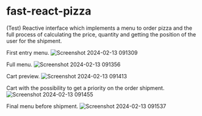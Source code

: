 # fast-react-pizza
(Test) Reactive interface which implements a menu to order pizza and the full process of calculating the price, quantity and getting the position of the user for the shipment.

First entry menu.
![Screenshot 2024-02-13 091309](https://github.com/Emarrest/fast-react-pizza/assets/112563604/8e9e6071-ffa5-4a1d-91b1-a2cd1648dde4)


Full menu.
![Screenshot 2024-02-13 091356](https://github.com/Emarrest/fast-react-pizza/assets/112563604/42f5c12f-ec57-46e3-b249-3114ec8b2802)

Cart preview.
![Screenshot 2024-02-13 091413](https://github.com/Emarrest/fast-react-pizza/assets/112563604/910bb720-1de6-4b6a-8b88-75d091f8b298)


Cart with the possibility to get a priority on the order shipment.
![Screenshot 2024-02-13 091455](https://github.com/Emarrest/fast-react-pizza/assets/112563604/c62f97c4-f2d2-4363-9801-cca8b554584a)


Final menu before shipment.
![Screenshot 2024-02-13 091537](https://github.com/Emarrest/fast-react-pizza/assets/112563604/eec28ef5-b6e1-4f59-a99a-23ee840fc8ce)

